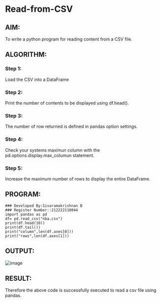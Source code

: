 # Read-from-CSV

## AIM:
To write a python program for reading content from a CSV file.

## ALGORITHM:
### Step 1:
Load the CSV into a DataFrame
### Step 2:
Print the number of contents to be displayed using df.head().
### Step 3:
The number of row returned is defined in pandas option settings.
### Step 4:
Check your systems maximun column with the pd.options.display.max_columun statement.
### Step 5:
Increase the maximum number of rows to display the entire DataFrame.
## PROGRAM:
```
### Developed By:Sivaramakrishnan B
### Register Number::212222110044
import pandas as pd
df= pd.read_csv("nba.csv")
print(df.head(10))
print(df.tail())
print("column",len(df.axes[0]))
print("rows",len(df.axes[1]))
```
## OUTPUT:
![image](https://github.com/SivaramakrishnanBaskar/Read-from-CSV/assets/119476322/a3c73744-6e3a-49f2-a651-7043d4656dbe)

## RESULT:
Therefore the above code is successfully executed to read a csv file using pandas.

